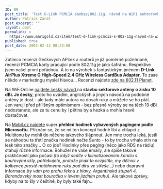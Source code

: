 ```yaml
---
ID: 89
post_title: 'Test D-Link PCMCIA s&nbsp;802.11g, návod na WiFi sektorovku'
author: Patrick Zandl
post_excerpt: ""
layout: post
permalink: >
  https://www.marigold.cz/item/test-d-link-pcmcia-s-802-11g-navod-na-wifi-sektorovku
published: true
post_date: 2003-02-12 08:23:00
---
```

<P>Zatímco recenzí Géčkových APček a routerů je již poměrně požehnaně, recenzi PCMCIA karty pracující podle 802.11g je jako šafránu. Respektive jsem našel první pořádnou. A to na výrobek s fantastickým jménem <STRONG>D-Link AirPlus Xtreme G High-Speed 2.4 GHz Wireless CardBus Adapter</STRONG>. To zase někdo v marketingu myslel hlavou... Recenzi najdete <A href="http://www.80211-planet.com/reviews/CD/article.php/1582351" target=_blank>zde na 802.11 Planet</A>.</P>
<P>Na WiFiOnline <A href="http://www.elity.cz/wifi/wifionline/view.php?cisloclanku=2003021201" target=_blank>najdete český návod </A>na <STRONG>stavbu sektorové antény o zisku 10 dBi. Je česky</STRONG>, proto ho uvádím, anglických a jiných návodů na podobné antény je dost - ale tady máte autora na dosah ruky a můžete se ho ptát. Jen varuji před přílišným optimismem - bez přesné výroby se na těch 10 dBi nedostanete, ale za tu cenu by i pětina byla hezká a mohla hravě dostačovat. </P>
<P>Na <A href="http://www.mobil.cz/mobilni_komunikace/mobilni_technologie/hodinkybillagatese030217.html" target=_blank>Mobil.cz najdete</A> super <STRONG>přehled hodinek vybavených pagingem podle Microsoftu</STRONG>. Přiznám se, že se mi ten koncept hodně líbí a chlapci z Multitonu by mohli do něčeho takového šlápnout. Jen mne trochu leká, jestli se náhodou ta třetí značka hodinek nečte Šunto - to by trochu vrhalo stín na lesk této značky... O co jde? Hodinky přes paging (něco jako RDS na rádiu) stahují různé informace. Bohužel ne vaše emaily, ale spíše takové praktičnosti jako počasí <EM>(to když sedíte v klimatizovaném kanclu s kouřovými skly, potřebujete, protože jinak to nezjistíte, my dělníci v kolbence prostě natáhneme ruku pod díru ve střeše...)</EM> nebo dopravní informace <EM>(ty vám pro prahu řeknu z hlavy, Argentinská stupeň 4, Barandovský most bouračka v levém jízdním pruhu).</EM> Ale takové zprávy, kdyby na to šly v češtině, by byly také fajn...</P>